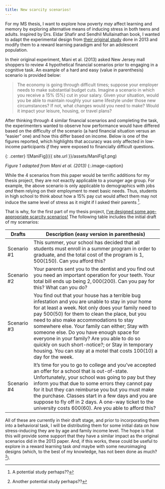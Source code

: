 ```yaml
---
title: New scarcity scenarios!
---
```


For my MS thesis, I want to explore how poverty *may* affect learning and memory by exploring alternative means of inducing stress in both teens and adults. Inspired by Drs. Eldar Shafir and Sendhil Mullainathan book, I wanted to adapt the experimental design from [their original study](https://science.sciencemag.org/content/341/6149/976.abstract) done in 2013 and modify them to a reward learning paradigm and for an adolescent population. 

In their original experiment, Mani et al. (2013) asked New Jersey mall shoppers to review 4 hypothetical financial scenarios prior to engaging in a cognitive task. An example of a hard and easy (value in parenthesis) scenario is provided below: 

>The economy is going through difficult times; suppose your employer needs to make substantial budget cuts. Imagine a scenario in which you receive a 15% (5%) cut in your salary. Given your situation, would you be able to maintain roughly your same lifestyle under those new circumstances? If not, what changes would you need to make? Would it impact your leisure, housing, or travel plans?
>


After thinking through 4 similar financial scenarios and completing the task, the experimenters wanted to observe how performance would have differed based on the difficulty of the scenario (a hard financial situation versus an “easier” one) and how this differ based on income. Below is one of the figures reported, which highlights that accuracy was only affected in low-income participants *if* they were exposed to financially difficult questions. 

{: .center}
![ManiFig]({{ site.url }}/assets/ManiFig1.png)

*Figure 1 adapted from Mani et al. (2013)*
{:.image-caption}

While the 4 scenarios from this paper would be terrific additions for my thesis project, they are not exactly applicable to a younger age group. For example, the above scenario is only applicable to demographics with jobs *and* them relying on their employment to meet basic needs. Thus, students in high school to think about how a 15% pay cut would affect them may not induce the same level of stress as it might if I asked their parents [^1]. 

That is why, for the first part of my thesis project, <u>I’ve designed some age-appropriate scarcity scenarios!</u> The following table includes the initial draft of my scenarios:

| Drafts    | Description (easy version in parenthesis) |
| ----------- | ----------- |
| Scenario #1     | This summer, your school has decided that all students must enroll in a summer program in order to graduate, and the total cost of the program is $1,500 ($150). Can you afford this?   |
| Scenario #2   | Your parents sent you to the dentist and you find out you need an important operation for your teeth. Your total bill ends up being $2,000 ($200). Can you pay for this? What can you do?  |
| Scenario #3     | You find out that your house has a terrible bug infestation and you are unable to stay in your home for at least a week. Not only does your family need to pay $500 ($50) for them to clean the place, but you need to also make accommodations to stay somewhere else. Your family can either; Stay with someone else. Do you have enough space for everyone in your family? Are you able to do so quickly on such short-notice?; or  Stay in temporary housing. You can stay at a motel that costs $100 ($10) a day for the week.  |
| Scenario #4  | It’s time for you to go to college and you’ve accepted an offer for a school that is out-of-state. Unfortunately, your school was going to pay but they inform you that due to some errors they cannot pay for it but they can reimburse you but you must make the purchase. Classes start in a few days and you are suppose to fly off in 2 days. A one-way ticket to the university costs $600 ($60). Are you able to afford this?  |

All of these are currently in their draft stage, and prior to incorporating them into a behavioral task, I will be distributing them for some initial data on how stress-inducing they are by age and family income level. The hope is that this will provide some support that they have a similar impact as the original scenarios did in the 2013 paper. And, if this works, these could be useful to explore in a reward learning task *and* maybe with some neuroimaging designs (which, to the best of my knowledge, has not been done as much? [^2]). 

[^1]: A potential study perhaps??

[^2]: Another potential study perhaps??



